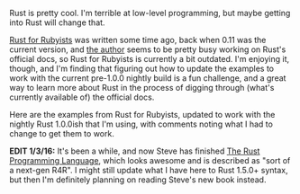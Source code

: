 Rust is pretty cool. I'm terrible at low-level programming, but maybe getting into Rust will change that.

[Rust for Rubyists](http://www.rustforrubyists.com) was written some time ago, back when 0.11 was the current version, and [the author](http://www.steveklabnik.com) seems to be pretty busy working on Rust's official docs, so Rust for Rubyists is currently a bit outdated. I'm enjoying it, though, and I'm finding that figuring out how to update the examples to work with the current pre-1.0.0 nightly build is a fun challenge, and a great way to learn more about Rust in the process of digging through (what's currently available of) the official docs.

Here are the examples from Rust for Rubyists, updated to work with the nightly Rust 1.0.0ish that I'm using, with comments noting what I had to change to get them to work.

**EDIT 1/3/16:** It's been a while, and now Steve has finished [The Rust Programming Language](https://doc.rust-lang.org/stable/book), which looks awesome and is described as "sort of a next-gen R4R". I might still update what I have here to Rust 1.5.0+ syntax, but then I'm definitely planning on reading Steve's new book instead.
